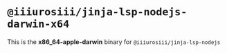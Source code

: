 # `@iiiurosiii/jinja-lsp-nodejs-darwin-x64`

This is the **x86_64-apple-darwin** binary for `@iiiurosiii/jinja-lsp-nodejs`
